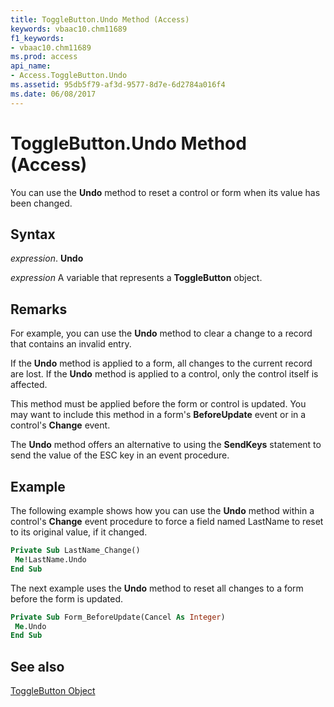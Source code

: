 ```yaml
---
title: ToggleButton.Undo Method (Access)
keywords: vbaac10.chm11689
f1_keywords:
- vbaac10.chm11689
ms.prod: access
api_name:
- Access.ToggleButton.Undo
ms.assetid: 95db5f79-af3d-9577-8d7e-6d2784a016f4
ms.date: 06/08/2017
---
```



# ToggleButton.Undo Method (Access)

You can use the  **Undo** method to reset a control or form when its value has been changed.


## Syntax

 _expression_. **Undo**

 _expression_ A variable that represents a **ToggleButton** object.


## Remarks

For example, you can use the  **Undo** method to clear a change to a record that contains an invalid entry.

If the  **Undo** method is applied to a form, all changes to the current record are lost. If the **Undo** method is applied to a control, only the control itself is affected.

This method must be applied before the form or control is updated. You may want to include this method in a form's  **BeforeUpdate** event or in a control's **Change** event.

The  **Undo** method offers an alternative to using the **SendKeys** statement to send the value of the ESC key in an event procedure.


## Example

The following example shows how you can use the  **Undo** method within a control's **Change** event procedure to force a field named LastName to reset to its original value, if it changed.


```vb
Private Sub LastName_Change() 
 Me!LastName.Undo 
End Sub
```

The next example uses the  **Undo** method to reset all changes to a form before the form is updated.




```vb
Private Sub Form_BeforeUpdate(Cancel As Integer) 
 Me.Undo 
End Sub
```


## See also


[ToggleButton Object](Access.ToggleButton.md)

